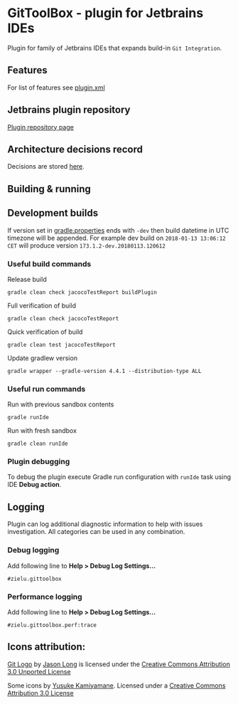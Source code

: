 GitToolBox - plugin for Jetbrains IDEs
======================================
Plugin for family of Jetbrains IDEs that expands build-in `Git Integration`.

## Features
For list of features see [plugin.xml](./GitToolBox/src/main/resources/META-INF/plugin.xml)

## Jetbrains plugin repository
[Plugin repository page](https://plugins.jetbrains.com/plugin/7499)

## Architecture decisions record
Decisions are stored [here](./GitToolBox/doc/arch).

## Building & running

## Development builds
If version set in [gradle.properties](./GitToolBox/gradle.properties) ends with `-dev` then build datetime in UTC timezone will be appended.
For example dev build on `2018-01-13 13:06:12 CET` will produce version `173.1.2-dev.20180113.120612`

### Useful build commands
Release build
```
gradle clean check jacocoTestReport buildPlugin
```
Full verification of build
```
gradle clean check jacocoTestReport
```
Quick verification of build
```
gradle clean test jacocoTestReport
```
Update gradlew version
```
gradle wrapper --gradle-version 4.4.1 --distribution-type ALL
```

### Useful run commands
Run with previous sandbox contents
```
gradle runIde
```
Run with fresh sandbox
```
gradle clean runIde
```

### Plugin debugging
To debug the plugin execute Gradle run configuration with `runIde` task using IDE **Debug action**.

## Logging
Plugin can log additional diagnostic information to help with issues investigation. All categories can be used in any combination.

### Debug logging
Add following line to **Help > Debug Log Settings...**
```
#zielu.gittoolbox
```

### Performance logging
Add following line to **Help > Debug Log Settings...**
```
#zielu.gittoolbox.perf:trace
```

## Icons attribution:

[Git Logo](https://git-scm.com/downloads/logos) by [Jason Long](https://twitter.com/jasonlong) is licensed under the [Creative Commons Attribution 3.0 Unported License](https://creativecommons.org/licenses/by/3.0/)

Some icons by [Yusuke Kamiyamane](http://p.yusukekamiyamane.com). Licensed under a [Creative Commons Attribution 3.0 License](http://creativecommons.org/licenses/by/3.0/)
